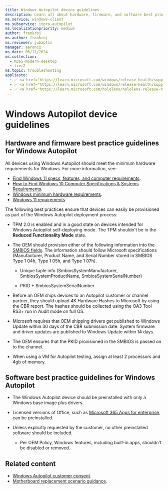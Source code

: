 ```yaml
---
title: Windows Autopilot device guidelines
description: Learn all about hardware, firmware, and software best practices for Windows Autopilot deployment.
ms.service: windows-client
ms.subservice: itpro-autopilot
ms.localizationpriority: medium
author: frankroj
ms.author: frankroj
ms.reviewer: jubaptis
manager: aaroncz
ms.date: 06/11/2024
ms.collection:
  - M365-modern-desktop
  - tier2
ms.topic: troubleshooting
appliesto:
  - ✅ <a href="https://learn.microsoft.com/windows/release-health/supported-versions-windows-client" target="_blank">Windows 11</a>
  - ✅ <a href="https://learn.microsoft.com/windows/release-health/supported-versions-windows-client" target="_blank">Windows 10</a>
  - ✅ <a href="https://learn.microsoft.com/hololens/hololens-release-notes" target="_blank">Windows Holographic</a>
---
```


# Windows Autopilot device guidelines

## Hardware and firmware best practice guidelines for Windows Autopilot

All devices using Windows Autopilot should meet the minimum hardware requirements for Windows. For more information, see:

- [Find Windows 11 specs, features, and computer requirements](https://www.microsoft.com/windows/windows-11-specifications).
- [How to Find Windows 10 Computer Specifications & Systems Requirements](https://www.microsoft.com/windows/windows-10-specifications).
- [Windows minimum hardware requirements](/windows-hardware/design/minimum/minimum-hardware-requirements-overview).
- [Windows 11 requirements](/windows/whats-new/windows-11-requirements).

The following best practices ensure that devices can easily be provisioned as part of the Windows Autopilot deployment process:

- TPM 2.0 is enabled and in a good state on devices intended for Windows Autopilot self-deploying mode. The TPM shouldn't be in the **Reduced Functionality Mode** state.

- The OEM should provision either of the following information into the [SMBIOS fields](/windows-hardware/drivers/bringup/smbios). The information should follow Microsoft specifications (Manufacturer, Product Name, and Serial Number stored in SMBIOS Type 1 04h, Type 1 05h, and Type 1 07h).

  - Unique tuple info (SmbiosSystemManufacturer, SmbiosSystemProductName, SmbiosSystemSerialNumber)

  - PKID + SmbiosSystemSerialNumber

- Before an OEM ships devices to an Autopilot customer or channel partner, they should upload 4K Hardware Hashes to Microsoft by using the CBR report. The hashes should be collected using the OA3 Tool RS3+ run in Audit mode on full OS.

- Microsoft requires that OEM shipping drivers get published to Windows Update within 30 days of the CBR submission date. System firmware and driver updates are published to Windows Update within 14 days.

- The OEM ensures that the PKID provisioned in the SMBIOS is passed on to the channel.

- When using a VM for Autopilot testing, assign at least 2 processors and 4gb of memory.

## Software best practice guidelines for Windows Autopilot

- The Windows Autopilot device should be preinstalled with only a Windows base image plus drivers.

- Licensed versions of Office, such as [Microsoft 365 Apps for enterprise](/deployoffice/about-office-365-proplus-in-the-enterprise), can be preinstalled.

- Unless explicitly requested by the customer, no other preinstalled software should be included.

  - Per OEM Policy, Windows features, including built-in apps, shouldn't be disabled or removed.

## Related content

- [Windows Autopilot customer consent](registration-auth.md).
- [Motherboard replacement scenario guidance](autopilot-motherboard-replacement.md).
